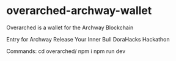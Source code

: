 # overarched-archway-wallet
 Overarched is a wallet for the Archway Blockchain
 
 Entry for Archway Release Your Inner Bull DoraHacks Hackathon

Commands:
cd overarched/
npm i
npm run dev
